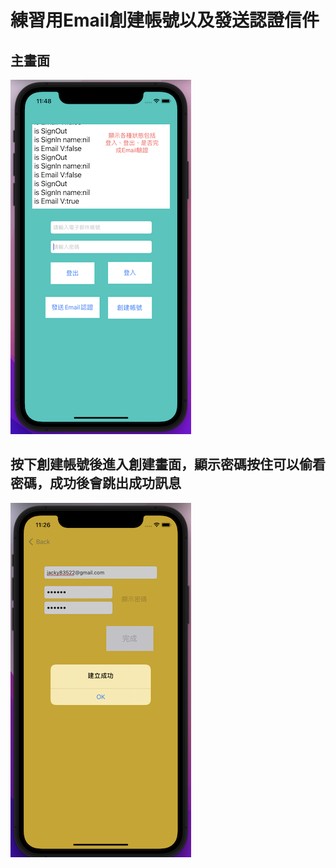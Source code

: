# 練習用Email創建帳號以及發送認證信件

## 主畫面

![image](https://github.com/JackyeeHan/testEmailSignIn/blob/main/MainPage.png)

## 按下創建帳號後進入創建畫面，顯示密碼按住可以偷看密碼，成功後會跳出成功訊息

![image](https://github.com/JackyeeHan/testEmailSignIn/blob/main/Creat%20Account.png)
